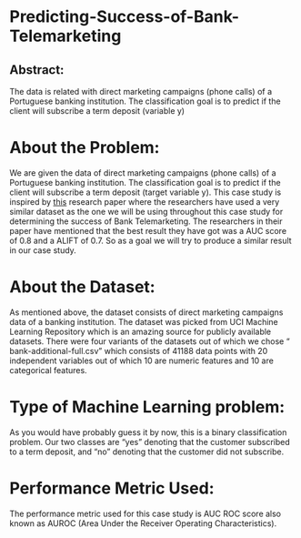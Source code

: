 # Predicting-Success-of-Bank-Telemarketing

## Abstract: 
The data is related with direct marketing campaigns (phone calls) of a Portuguese banking institution. The classification goal is to predict if the client will subscribe a term deposit (variable y)

# About the Problem:
We are given the data of direct marketing campaigns (phone calls) of a Portuguese banking institution. The classification goal is to predict if the client will subscribe a term deposit (target variable y). This case study is inspired by [this](https://github.com/sukanta-27/Predicting-Success-of-Bank-Telemarketing/blob/master/Relevent%20Paper/targeted_marketing.pdf) research paper where the researchers have used a very similar dataset as the one we will be using throughout this case study for determining the success of Bank Telemarketing. The researchers in their paper have mentioned that the best result they have got was a AUC score of 0.8 and a ALIFT of 0.7. So as a goal we will try to produce a similar result in our case study.

# About the Dataset:
As mentioned above, the dataset consists of direct marketing campaigns data of a banking institution. The dataset was picked from UCI Machine Learning Repository which is an amazing source for publicly available datasets. There were four variants of the datasets out of which we chose “ bank-additional-full.csv” which consists of 41188 data points with 20 independent variables out of which 10 are numeric features and 10 are categorical features.

# Type of Machine Learning problem:
As you would have probably guess it by now, this is a binary classification problem. Our two classes are “yes” denoting that the customer subscribed to a term deposit, and “no” denoting that the customer did not subscribe.

# Performance Metric Used:
The performance metric used for this case study is AUC ROC score also known as AUROC (Area Under the Receiver Operating Characteristics).


